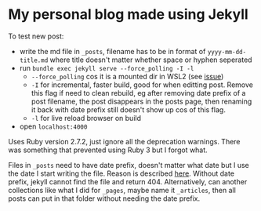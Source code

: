 # My personal blog made using Jekyll

To test new post:
- write the md file in `_posts`, filename has to be in format of `yyyy-mm-dd-title.md` where title doesn't matter whether space or hyphen seperated
- run `bundle exec jekyll serve --force_polling -I -l`
  - `--force_polling` cos it is a mounted dir in WSL2 (see [issue](https://github.com/microsoft/WSL/issues/216#issuecomment-626327824))
  - `-I` for incremental, faster build, good for when editting post. Remove this flag if need to clean rebuild, eg after removing date prefix of a post filename, the post disappears in the posts page, then renaming it back with date prefix still doesn't show up cos of this flag.
  - `-l` for live reload browser on build
- open `localhost:4000`

Uses Ruby version 2.7.2, just ignore all the deprecation warnings. There was something that prevented using Ruby 3 but I forgot what.

Files in `_posts` need to have date prefix, doesn't matter what date but I use the date I start writing the file. Reason is described [here](https://stackoverflow.com/questions/27099427/jekyll-filename-without-date). Without date prefix, jekyll cannot find the file and return 404. Alternatively, can another collections like what I did for `_pages`, maybe name it `_articles`, then all posts can put in that folder without needing the date prefix.